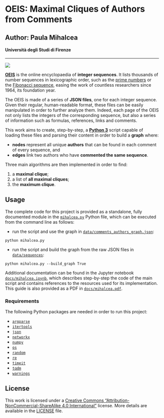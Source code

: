 # OEIS: Maximal Cliques of Authors from Comments
## Author: Paula Mihalcea
#### Università degli Studi di Firenze

---

![](https://img.shields.io/github/repo-size/PaulaMihalcea/OEIS-Maximal-Cliques-of-Authors-from-Comments)

**[OEIS](https://oeis.org/)** is the online encyclopaedia of **integer sequences**. It lists thousands of number sequences in lexicographic order, such as the [prime numbers](http://oeis.org/A000040) or the [Fibonacci sequence](http://oeis.org/A000045), easing the work of countless researchers since 1964, its foundation year.

The OEIS is made of a series of **JSON files**, one for each integer sequence. Given their regular, human-readable format, these files can be easily manipulated in order to further analyze them. Indeed, each page of the OEIS not only lists the integers of the corresponding sequence, but also a series of information such as formulas, references, links and comments.

This work aims to create, step-by-step, a **[Python 3](https://www.python.org/)** script capable of loading these files and parsing their content in order to build a **graph** where:
- **nodes** represent all unique **authors** that can be found in each comment of every sequence, and
- **edges** link two authors who have **commented the same sequence**.

Three main algorithms are then implemented in order to find:
1. a **maximal clique**;
2. a list of **all maximal cliques**;
3. the **maximum clique**.

## Usage

The complete code for this project is provided as a standalone, fully documented module in the [`mihalcea.py`](mihalcea.py) Python file, which can be executed from the command line as follows:

- run the script and use the graph in [`data/comments_authors_graph.json`](data/comments_authors_graph.json):

```
python mihalcea.py
```

- run the script and build the graph from the raw JSON files in [`data/sequences`](data/sequences):

```
python mihalcea.py --build_graph True
```

Additional documentation can be found in the Jupyter notebook [`docs/mihalcea.ipynb`](docs/mihalcea.ipynb), which describes step-by-step the code of the main script and contains references to the resources used for its implementation. This guide is also provided as a PDF in [`docs/mihalcea.pdf`](docs/mihalcea.pdf).

### Requirements

The following Python packages are needed in order to run this project:

- [`argparse`](https://docs.python.org/3/library/argparse.html)
- [`itertools`](https://docs.python.org/3/library/itertools.html)
- [`json`](https://docs.python.org/3/library/json.html)
- [`networkx`](https://networkx.org/)
- [`numpy`](https://numpy.org/)
- [`os`](https://docs.python.org/3/library/os.html)
- [`random`](https://docs.python.org/3/library/random.html)
- [`re`](https://docs.python.org/3/library/re.html)
- [`timeit`](https://docs.python.org/3/library/timeit.html)
- [`tqdm`](https://tqdm.github.io/)
- [`warnings`](https://docs.python.org/3/library/warnings.html)

## License
This work is licensed under a [Creative Commons “Attribution-NonCommercial-ShareAlike 4.0 International”](https://creativecommons.org/licenses/by-nc-sa/4.0/deed.en) license. More details are available in the [LICENSE](./LICENSE) file.
